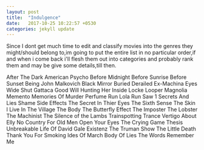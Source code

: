 ```yaml
---
layout: post
title:  "Indulgence"
date:   2017-10-25 10:22:57 +0530
categories: jekyll update
---
```

Since I dont get much time to edit and classify movies into the genres they might/should belong to,im going to put the entire list in no particular order,if and when i come back i'll flesh them out into categories and probably rank them and may be give some details,till then.

After The Dark
American Psycho
Before Midnight
Before Sunrise
Before Sunset
Being John Malkovich
Black Mirror
Buried
Derailed
Ex-Machina
Eyes Wide Shut
Gattaca
Good Will Hunting
Her
Inside
Locke
Looper
Magnolia
Memento
Memories Of Murder
Perfume
Run Lola Run
Saw 1
Secrets And Lies
Shame
Side Effects
The Secret In Thier Eyes
The Sixth Sense
The Skin I Live In 
The Village
The Body
The Butterfly Effect 
The Imposter
The Lobster
The Machinist
The Silence of the Lambs
Trainspotting
Trance
Vertigo
About Elly
No Country For Old Men
Open Your Eyes
The Crying Game
Thesis
Unbreakable
Life Of David Gale 
Existenz
The Truman Show
The Little Death
Thank You For Smoking
Ides Of March
Body Of Lies
The Words
Remember Me
